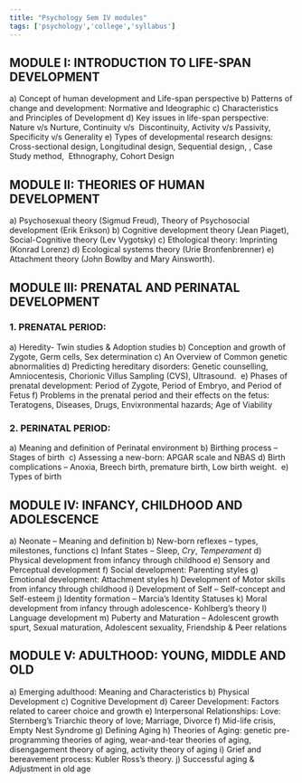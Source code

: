 ```yaml
---
title: "Psychology Sem IV modules"
tags: ['psychology','college','syllabus']
---
```



## MODULE I: INTRODUCTION TO LIFE-SPAN DEVELOPMENT
a) Concept of human development and Life-span perspective
b) Patterns of change and development: Normative and Ideographic
c) Characteristics  and Principles of Development
d) Key issues in life-span perspective: Nature v/s Nurture, Continuity v/s  Discontinuity,
Activity v/s Passivity, Specificity v/s Generality
e) Types of developmental research designs: Cross-sectional design, Longitudinal design, Sequential design, , Case Study method,  Ethnography, Cohort Design

## MODULE II: THEORIES OF HUMAN DEVELOPMENT
a) Psychosexual theory (Sigmud Freud), Theory of Psychosocial development (Erik
Erikson)
b) Cognitive development theory (Jean Piaget), Social-Cognitive theory (Lev Vygotsky)
c) Ethological theory: Imprinting (Konrad Lorenz)
d) Ecological systems theory (Urie Bronfenbrenner)
e) Attachment theory (John Bowlby and Mary Ainsworth). 

## MODULE III: PRENATAL AND PERINATAL DEVELOPMENT
### 1. PRENATAL PERIOD:  
a) Heredity- Twin studies &amp; Adoption studies
b) Conception and growth of Zygote, Germ cells, Sex determination
c) An Overview of Common genetic abnormalities
d) Predicting hereditary disorders: Genetic counselling, Amniocentesis, Chorionic Villus
Sampling (CVS), Ultrasound. 
e) Phases of prenatal development: Period of Zygote, Period of Embryo, and Period of
Fetus
f) Problems in the prenatal period and their effects on the fetus: Teratogens, Diseases,
Drugs, Envixronmental hazards; Age of Viability
### 2. PERINATAL PERIOD: 
a) Meaning and definition of Perinatal environment
b) Birthing process – Stages of birth 
c) Assessing a new-born: APGAR scale and NBAS
d) Birth complications – Anoxia, Breech birth, premature birth, Low birth weight. 
e) Types of birth

## MODULE IV: INFANCY, CHILDHOOD AND ADOLESCENCE 
a) Neonate – Meaning and definition
b) New-born reflexes – types, milestones, functions
c) Infant States – Sleep, *Cry*, *Temperament*
d) Physical development from infancy through childhood
e) Sensory and Perceptual development
f) Social development: Parenting styles
g) Emotional development: Attachment styles
h) Development of Motor skills from infancy through childhood
i) Development of Self – Self-concept and Self-esteem
j) Identity formation – Marcia’s Identity Statuses
k) Moral development from infancy through adolescence- Kohlberg’s theory
l) Language development
m) Puberty and Maturation – Adolescent growth spurt, Sexual maturation, Adolescent sexuality, Friendship &amp; Peer relations

## MODULE V: ADULTHOOD: YOUNG, MIDDLE AND OLD 
a) Emerging adulthood: Meaning and Characteristics
b) Physical Development
c) Cognitive Development
d) Career Development: Factors related to career choice and growth
e) Interpersonal Relationships: Love: Sternberg’s Triarchic theory of love; Marriage, Divorce
f) Mid-life crisis, Empty Nest Syndrome
g) Defining Aging
h) Theories of Aging: genetic pre-programming theories of aging, wear-and-tear theories of aging, disengagement theory of aging, activity theory of aging
i) Grief and bereavement process: Kubler Ross’s theory.
j) Successful aging &amp; Adjustment in old age